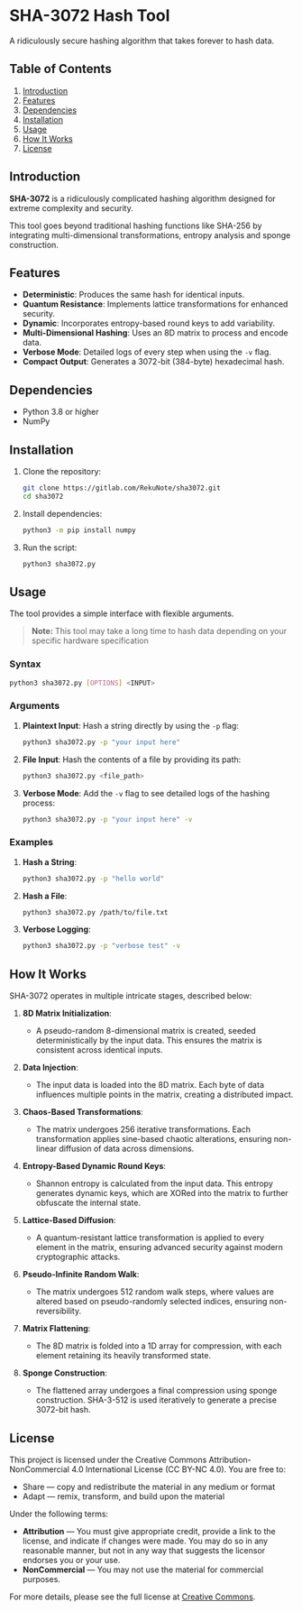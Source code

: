 # SHA-3072 Hash Tool

A ridiculously secure hashing algorithm that takes forever to hash data.

## Table of Contents
1. [Introduction](#introduction)
2. [Features](#features)
3. [Dependencies](#dependencies)
4. [Installation](#installation)
5. [Usage](#usage)
6. [How It Works](#how-it-works)
7. [License](#license)

## Introduction
**SHA-3072** is a ridiculously complicated hashing algorithm designed for extreme complexity and security.

This tool goes beyond traditional hashing functions like SHA-256 by integrating multi-dimensional transformations, entropy analysis and sponge construction.

## Features
- **Deterministic**: Produces the same hash for identical inputs.
- **Quantum Resistance**: Implements lattice transformations for enhanced security.
- **Dynamic**: Incorporates entropy-based round keys to add variability.
- **Multi-Dimensional Hashing**: Uses an 8D matrix to process and encode data.
- **Verbose Mode**: Detailed logs of every step when using the `-v` flag.
- **Compact Output**: Generates a 3072-bit (384-byte) hexadecimal hash.

## Dependencies
- Python 3.8 or higher
- NumPy

## Installation
1. Clone the repository:
   ```bash
   git clone https://gitlab.com/RekuNote/sha3072.git
   cd sha3072
   ```

2. Install dependencies:
   ```bash
   python3 -m pip install numpy
   ```

3. Run the script:
   ```bash
   python3 sha3072.py
   ```

## Usage
The tool provides a simple interface with flexible arguments.
> **Note:** This tool may take a long time to hash data depending on your specific hardware specification

### Syntax
```bash
python3 sha3072.py [OPTIONS] <INPUT>
```

### Arguments
1. **Plaintext Input**:
   Hash a string directly by using the `-p` flag:
   ```bash
   python3 sha3072.py -p "your input here"
   ```

2. **File Input**:
   Hash the contents of a file by providing its path:
   ```bash
   python3 sha3072.py <file_path>
   ```

3. **Verbose Mode**:
   Add the `-v` flag to see detailed logs of the hashing process:
   ```bash
   python3 sha3072.py -p "your input here" -v
   ```

### Examples
1. **Hash a String**:
   ```bash
   python3 sha3072.py -p "hello world"
   ```

2. **Hash a File**:
   ```bash
   python3 sha3072.py /path/to/file.txt
   ```

3. **Verbose Logging**:
   ```bash
   python3 sha3072.py -p "verbose test" -v
   ```

## How It Works

SHA-3072 operates in multiple intricate stages, described below:

1. **8D Matrix Initialization**:
   - A pseudo-random 8-dimensional matrix is created, seeded deterministically by the input data. This ensures the matrix is consistent across identical inputs.

2. **Data Injection**:
   - The input data is loaded into the 8D matrix. Each byte of data influences multiple points in the matrix, creating a distributed impact.

3. **Chaos-Based Transformations**:
   - The matrix undergoes 256 iterative transformations. Each transformation applies sine-based chaotic alterations, ensuring non-linear diffusion of data across dimensions.

4. **Entropy-Based Dynamic Round Keys**:
   - Shannon entropy is calculated from the input data. This entropy generates dynamic keys, which are XORed into the matrix to further obfuscate the internal state.

5. **Lattice-Based Diffusion**:
   - A quantum-resistant lattice transformation is applied to every element in the matrix, ensuring advanced security against modern cryptographic attacks.

6. **Pseudo-Infinite Random Walk**:
   - The matrix undergoes 512 random walk steps, where values are altered based on pseudo-randomly selected indices, ensuring non-reversibility.

7. **Matrix Flattening**:
   - The 8D matrix is folded into a 1D array for compression, with each element retaining its heavily transformed state.

8. **Sponge Construction**:
   - The flattened array undergoes a final compression using sponge construction. SHA-3-512 is used iteratively to generate a precise 3072-bit hash.

## License

This project is licensed under the Creative Commons Attribution-NonCommercial 4.0 International License (CC BY-NC 4.0). You are free to:

- Share — copy and redistribute the material in any medium or format
- Adapt — remix, transform, and build upon the material

Under the following terms:

- **Attribution** — You must give appropriate credit, provide a link to the license, and indicate if changes were made. You may do so in any reasonable manner, but not in any way that suggests the licensor endorses you or your use.
- **NonCommercial** — You may not use the material for commercial purposes.

For more details, please see the full license at [Creative Commons](https://creativecommons.org/licenses/by-nc/4.0/).
